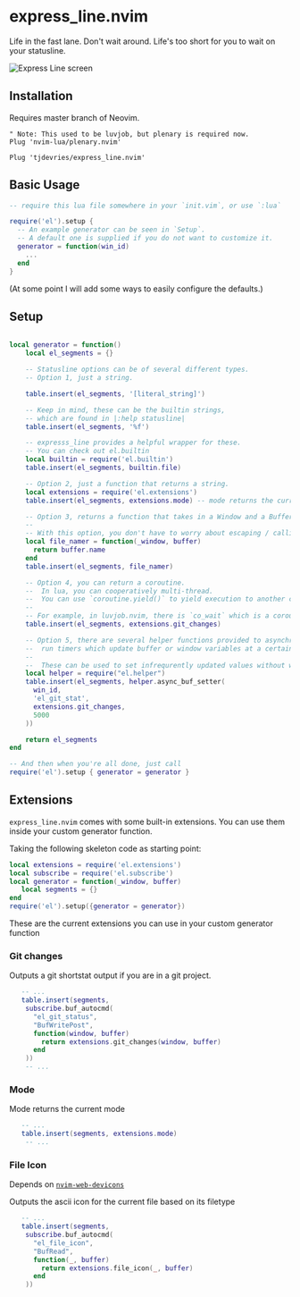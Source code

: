# express_line.nvim

Life in the fast lane. Don't wait around. Life's too short for you to wait on your statusline.

![Express Line screen](https://raw.githubusercontent.com/tjdevries/media.repo/master/express_line.nvim/rocker_express.png)

## Installation

Requires master branch of Neovim.

```vim
" Note: This used to be luvjob, but plenary is required now.
Plug 'nvim-lua/plenary.nvim'

Plug 'tjdevries/express_line.nvim'
```

## Basic Usage

```lua
-- require this lua file somewhere in your `init.vim`, or use `:lua`

require('el').setup {
  -- An example generator can be seen in `Setup`.
  -- A default one is supplied if you do not want to customize it.
  generator = function(win_id)
    ...
  end
}
```

(At some point I will add some ways to easily configure the defaults.)

## Setup

```lua

local generator = function()
    local el_segments = {}

    -- Statusline options can be of several different types.
    -- Option 1, just a string.

    table.insert(el_segments, '[literal_string]')

    -- Keep in mind, these can be the builtin strings,
    -- which are found in |:help statusline|
    table.insert(el_segments, '%f')

    -- expresss_line provides a helpful wrapper for these.
    -- You can check out el.builtin
    local builtin = require('el.builtin')
    table.insert(el_segments, builtin.file)

    -- Option 2, just a function that returns a string.
    local extensions = require('el.extensions')
    table.insert(el_segments, extensions.mode) -- mode returns the current mode.

    -- Option 3, returns a function that takes in a Window and a Buffer. See |:help el.Window| and |:help el.Buffer|
    --
    -- With this option, you don't have to worry about escaping / calling the function in the correct way to get the current buffer and window.
    local file_namer = function(_window, buffer)
      return buffer.name
    end
    table.insert(el_segments, file_namer)

    -- Option 4, you can return a coroutine.
    --  In lua, you can cooperatively multi-thread.
    --  You can use `coroutine.yield()` to yield execution to another coroutine.
    --
    -- For example, in luvjob.nvim, there is `co_wait` which is a coroutine version of waiting for a job to complete. So you can start multiple jobs at once and wait for them to all be done.
    table.insert(el_segments, extensions.git_changes)

    -- Option 5, there are several helper functions provided to asynchronously
    --  run timers which update buffer or window variables at a certain frequency.
    --
    --  These can be used to set infrequrently updated values without waiting.
    local helper = require("el.helper")
    table.insert(el_segments, helper.async_buf_setter(
      win_id,
      'el_git_stat',
      extensions.git_changes,
      5000
    ))

    return el_segments
end

-- And then when you're all done, just call
require('el').setup { generator = generator }
```

## Extensions

`express_line.nvim` comes with some built-in extensions. You can use them inside your custom generator function.

Taking the following skeleton code as starting point:

```lua
local extensions = require('el.extensions')
local subscribe = require('el.subscribe')
local generator = function(_window, buffer)
   local segments = {}
end
require('el').setup({generator = generator})
```
These are the current extensions you can use in your custom generator function

### Git changes

Outputs a git shortstat output if you are in a git project.

```lua
   -- ...
   table.insert(segments,
    subscribe.buf_autocmd(
      "el_git_status",
      "BufWritePost",
      function(window, buffer)
        return extensions.git_changes(window, buffer)
      end
    ))
    -- ...
```

### Mode

Mode returns the current mode

```lua
   -- ...
   table.insert(segments, extensions.mode)
    -- ...
```

### File Icon

Depends on [`nvim-web-devicons`](https://github.com/kyazdani42/nvim-web-devicons)

Outputs the ascii icon for the current file based on its filetype

```lua
   -- ...
   table.insert(segments,
    subscribe.buf_autocmd(
      "el_file_icon",
      "BufRead",
      function(_, buffer)
        return extensions.file_icon(_, buffer)
      end
    ))
```

